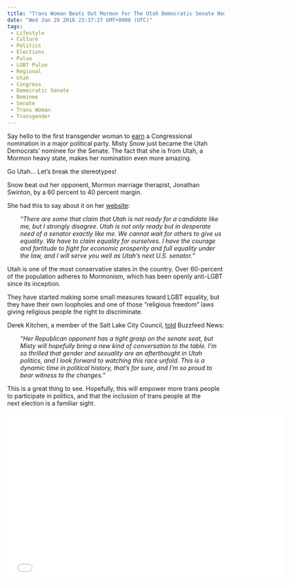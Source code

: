 ```yaml
---
title: "Trans Woman Beats Out Mormon For The Utah Democratic Senate Nomination (VIDEO)"
date: "Wed Jun 29 2016 23:37:27 GMT+0000 (UTC)"
tags: 
 - Lifestyle
 - Culture
 - Politics
 - Elections
 - Pulse
 - LGBT Pulse
 - Regional
 - Utah
 - Congress
 - Democratic Senate
 - Nominee
 - Senate
 - Trans Woman
 - Transgender
---
```

<p>Say hello to the first transgender woman to <a href="http://www.patheos.com/blogs/friendlyatheist/2016/06/29/transgender-woman-wins-democratic-senate-nomination-in-utah/" onclick="__gaTracker(&apos;send&apos;, &apos;event&apos;, &apos;outbound-article&apos;, &apos;http://www.patheos.com/blogs/friendlyatheist/2016/06/29/transgender-woman-wins-democratic-senate-nomination-in-utah/&apos;, &apos;earn&apos;);" target="_blank">earn</a> a Congressional nomination in a major political party. Misty Snow just became the Utah Democrats&#x2019; nominee for the Senate. The fact that she is from Utah, a Mormon heavy state,&#xA0;makes her nomination&#xA0;even more amazing.</p><p>Go Utah&#x2026; Let&#x2019;s break the stereotypes!</p><p>Snow beat out her opponent, Mormon marriage therapist, Jonathan Swinton, by a 60 percent to 40 percent margin.</p><p>She had this to say about it on her <a href="http://www.mistyksnow.com/news/" onclick="__gaTracker(&apos;send&apos;, &apos;event&apos;, &apos;outbound-article&apos;, &apos;http://www.mistyksnow.com/news/&apos;, &apos;website&apos;);" target="_blank">website</a>:</p><p style="padding-left: 30px;"><em>&#x201C;There are some that claim that Utah is not ready for a candidate like me, but I strongly disagree. Utah is not only ready but in desperate need of a senator exactly like me. We cannot wait for others to give us equality. We have to claim equality for ourselves. I have the courage and fortitude to fight for economic prosperity and full equality under the law, and I will serve you well as Utah&#x2019;s next U.S. senator.&#x201D;</em></p><p>Utah is one of the most conservative states in the country. Over 60-percent of the population adheres to&#xA0;Mormonism, which has been&#xA0;openly anti-LGBT since its inception.</p><p>They have started making some small measures toward LGBT equality, but they have their own loopholes and&#xA0;one of those &#x201C;religious freedom&#x201D; laws giving religious people the right to discriminate.</p><p>Derek Kitchen, a member of the Salt Lake City Council,&#xA0;<a href="https://www.buzzfeed.com/chrisgeidner/transgender-woman-elected-democrats-nominee-in-utah-senate-r?utm_term=.tvog6Zkrz#.xtg6xqW8p" onclick="__gaTracker(&apos;send&apos;, &apos;event&apos;, &apos;outbound-article&apos;, &apos;https://www.buzzfeed.com/chrisgeidner/transgender-woman-elected-democrats-nominee-in-utah-senate-r?utm_term=.tvog6Zkrz#.xtg6xqW8p&apos;, &apos;told&apos;);" target="_blank">told</a> Buzzfeed News:</p><p style="padding-left: 30px;"><em>&#x201C;Her Republican opponent has a tight grasp on the senate seat, but Misty will hopefully bring a new kind of conversation to the table.&#xA0;I&#x2019;m so thrilled that gender and sexuality are an afterthought in Utah politics, and I look forward to watching this race unfold. This is a dynamic time in political history, that&#x2019;s for sure, and I&#x2019;m so proud to bear witness to the changes.&#x201D;</em></p><p>This is a great thing to see. Hopefully, this will empower more trans people to participate in politics, and that the&#xA0;inclusion of trans people at&#xA0;the next&#xA0;election is a familiar sight.</p><p><span class="embed-youtube" style="text-align:center; display: block;"><iframe class="youtube-player" type="text/html" width="640" height="390" src="//www.youtube.com/embed/6Vq-17dUDxI?version=3&amp;rel=1&amp;fs=1&amp;autohide=2&amp;showsearch=0&amp;showinfo=1&amp;iv_load_policy=1&amp;wmode=transparent" allowfullscreen="true" style="border:0;"></iframe></span></p>